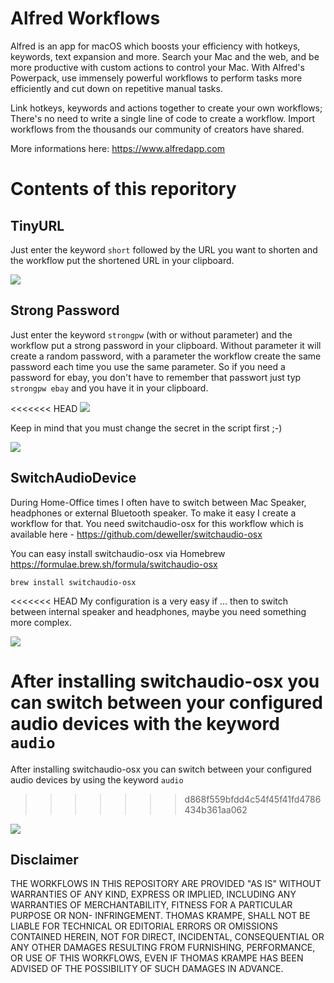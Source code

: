 # Alfred Workflows
Alfred is an app for macOS which boosts your efficiency with hotkeys, keywords, text expansion and more. Search your Mac and the web, and be more productive with custom actions to control your Mac. With Alfred's Powerpack, use immensely powerful workflows to perform tasks more efficiently and cut down on repetitive manual tasks.

Link hotkeys, keywords and actions together to create your own workflows; There's no need to write a single line of code to create a workflow. Import workflows from the thousands our community of creators have shared.

More informations here: https://www.alfredapp.com 

# Contents of this reporitory
## TinyURL
Just enter the keyword `short` followed by the URL you want to shorten and the workflow put the shortened URL in your clipboard.

![][1]

## Strong Password
Just enter the keyword `strongpw` (with or without parameter) and the workflow put a strong password in your clipboard. Without parameter it will create a random password, with a parameter the workflow create the same password each time you use the same parameter. So if you need a password for ebay, you don't have to remember that passwort just typ `strongpw ebay` and you have it in your clipboard.

<<<<<<< HEAD
![][2]

Keep in mind that you must change the secret in the script first ;-)

![][4]

## SwitchAudioDevice
During Home-Office times I often have to switch between Mac Speaker, headphones or external Bluetooth speaker. To make it easy I create a workflow for that. You need switchaudio-osx for this workflow which is available here - https://github.com/deweller/switchaudio-osx 

You can easy install switchaudio-osx via Homebrew https://formulae.brew.sh/formula/switchaudio-osx 

```
brew install switchaudio-osx
```

<<<<<<< HEAD
My configuration is a very easy if ... then to switch between internal speaker and headphones, maybe you need something more complex.

![][5]

After installing switchaudio-osx you can switch between your configured audio devices with the keyword `audio`
=======
After installing switchaudio-osx you can switch between your configured audio devices by using the keyword `audio`
>>>>>>> d868f559bfdd4c54f45f41fd4786434b361aa062

![][3]

## Disclaimer
THE WORKFLOWS IN THIS REPOSITORY ARE PROVIDED "AS IS" WITHOUT WARRANTIES OF ANY KIND, EXPRESS OR IMPLIED, INCLUDING ANY WARRANTIES OF MERCHANTABILITY, FITNESS FOR A PARTICULAR PURPOSE OR NON- INFRINGEMENT. THOMAS KRAMPE, SHALL NOT BE LIABLE FOR TECHNICAL OR EDITORIAL ERRORS OR OMISSIONS CONTAINED HEREIN, NOT FOR DIRECT, INCIDENTAL, CONSEQUENTIAL OR ANY OTHER DAMAGES RESULTING FROM FURNISHING, PERFORMANCE, OR USE OF THIS WORKFLOWS, EVEN IF THOMAS KRAMPE HAS BEEN ADVISED OF THE POSSIBILITY OF SUCH DAMAGES IN ADVANCE.

[1]: images/Alfred01.png
[2]: images/Alfred02.png
[3]: images/Alfred03.png
[4]: images/Alfred04.png
[5]: images/Alfred05.png